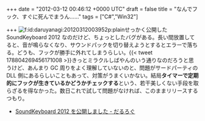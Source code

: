
+++
date = "2012-03-12 00:46:12 +0000 UTC"
draft = false
title = "なんでフック、すぐに死んでまうん……"
tags = ["C#","Win32"]

+++
<img src="http://cdn-ak.f.st-hatena.com/images/fotolife/d/daruyanagi/20120312/20120312003952.png" alt="f:id:daruyanagi:20120312003952p:plain" title="f:id:daruyanagi:20120312003952p:plain" class="hatena-fotolife"/>せっかく公開した SoundKeyboard 2012 なのだけど、ちょっとしたバグがある。長い間放置してると、音が鳴らなくなり、サウンドパックを切り替えようとするとエラーで落ちる。どうも、フックが勝手に外れてしまうらしい。{{< tweet 178804269456171008 >}}きっとミラクルしばやんのいう通りなのだろうと思うけど、あんまり GC 周りをよく理解していないのと、問題がサードパーティの DLL 側にあるらしいこともあって、対策がうまくいかない。結局**タイマーで定期的にフックが生きているかどうかチェックする**という、若干美しくない手段を取らざるを得なかった。数日これで試して問題がなければ、このままリリースするつもり。

<ul>
<li><a href="http://daruyanagi.hatenablog.com/entry/2012/03/11/001549">SoundKeyboard 2012 を公開しました - だるろぐ</a></li>
</ul>


